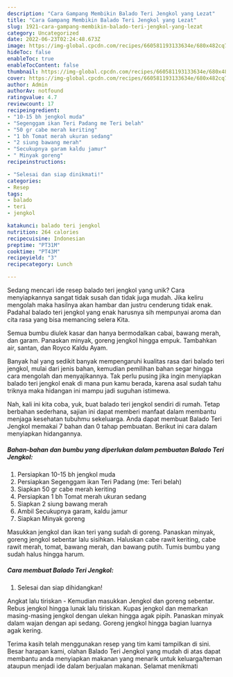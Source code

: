 ```yaml
---
description: "Cara Gampang Membikin Balado Teri Jengkol yang Lezat"
title: "Cara Gampang Membikin Balado Teri Jengkol yang Lezat"
slug: 1921-cara-gampang-membikin-balado-teri-jengkol-yang-lezat
category: Uncategorized
date: 2022-06-23T02:24:48.673Z
image: https://img-global.cpcdn.com/recipes/660581193133634e/680x482cq70/balado-teri-jengkol-foto-resep-utama.jpg
hideToc: false
enableToc: true
enableTocContent: false
thumbnail: https://img-global.cpcdn.com/recipes/660581193133634e/680x482cq70/balado-teri-jengkol-foto-resep-utama.jpg
cover: https://img-global.cpcdn.com/recipes/660581193133634e/680x482cq70/balado-teri-jengkol-foto-resep-utama.jpg
author: Admin
authorAv: notfound
ratingvalue: 4.7
reviewcount: 17
recipeingredient:
- "10-15 bh jengkol muda"
- "Segenggam ikan Teri Padang me Teri belah"
- "50 gr cabe merah keriting"
- "1 bh Tomat merah ukuran sedang"
- "2 siung bawang merah"
- "Secukupnya garam kaldu jamur"
- " Minyak goreng"
recipeinstructions:

- "Selesai dan siap dinikmati!"
categories:
- Resep
tags:
- balado
- teri
- jengkol

katakunci: balado teri jengkol 
nutrition: 264 calories
recipecuisine: Indonesian
preptime: "PT31M"
cooktime: "PT43M"
recipeyield: "3"
recipecategory: Lunch

---
```





Sedang mencari ide resep balado teri jengkol yang unik? Cara menyiapkannya sangat tidak susah dan tidak juga mudah. Jika keliru mengolah maka hasilnya akan hambar dan justru cenderung tidak enak. Padahal balado teri jengkol yang enak harusnya sih mempunyai aroma dan cita rasa yang bisa memancing selera Kita.





Semua bumbu diulek kasar dan hanya bermodalkan cabai, bawang merah, dan garam. Panaskan minyak, goreng jengkol hingga empuk. Tambahkan air, santan, dan Royco Kaldu Ayam.

Banyak hal yang sedikit banyak mempengaruhi kualitas rasa dari balado teri jengkol, mulai dari jenis bahan, kemudian pemilihan bahan segar hingga cara mengolah dan menyajikannya. Tak perlu pusing jika ingin menyiapkan balado teri jengkol enak di mana pun kamu berada, karena asal sudah tahu triknya maka hidangan ini mampu jadi suguhan istimewa.






Nah, kali ini kita coba, yuk, buat balado teri jengkol sendiri di rumah. Tetap berbahan sederhana, sajian ini dapat memberi manfaat dalam membantu menjaga kesehatan tubuhmu sekeluarga. Anda dapat membuat Balado Teri Jengkol memakai 7 bahan dan 0 tahap pembuatan. Berikut ini cara dalam menyiapkan hidangannya.

<!--inarticleads1-->

##### Bahan-bahan dan bumbu yang diperlukan dalam pembuatan Balado Teri Jengkol:

1. Persiapkan 10-15 bh jengkol muda
1. Persiapkan Segenggam ikan Teri Padang (me: Teri belah)
1. Siapkan 50 gr cabe merah keriting
1. Persiapkan 1 bh Tomat merah ukuran sedang
1. Siapkan 2 siung bawang merah
1. Ambil Secukupnya garam, kaldu jamur
1. Siapkan  Minyak goreng


Masukkan jengkol dan ikan teri yang sudah di goreng. Panaskan minyak, goreng jengkol sebentar lalu sisihkan. Haluskan cabe rawit keriting, cabe rawit merah, tomat, bawang merah, dan bawang putih. Tumis bumbu yang sudah halus hingga harum. 

<!--inarticleads2-->

##### Cara membuat Balado Teri Jengkol:


1. Selesai dan siap dihidangkan!

Angkat lalu tiriskan - Kemudian masukkan Jengkol dan goreng sebentar. Rebus jengkol hingga lunak lalu tiriskan. Kupas jengkol dan memarkan masing-masing jengkol dengan ulekan hingga agak pipih. Panaskan minyak dalam wajan dengan api sedang. Goreng jengkol hingga bagian luarnya agak kering. 

Terima kasih telah menggunakan resep yang tim kami tampilkan di sini. Besar harapan kami, olahan Balado Teri Jengkol yang mudah di atas dapat membantu anda menyiapkan makanan yang menarik untuk keluarga/teman ataupun menjadi ide dalam berjualan makanan. Selamat menikmati
